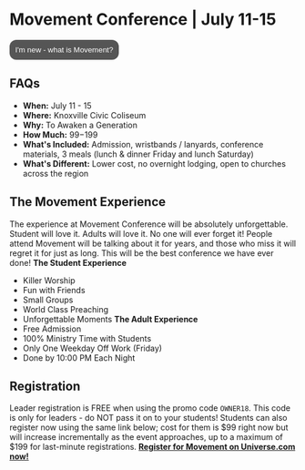 # Movement Conference | July 11-15
<button id="MyButton" onclick="myFunction()">I'm new - what is Movement?</button>
<div id="MyToggleDiv" style="display: none;">
Movement Conference is more than an event; it's a spark to an awakening in the next generation! Movement is a three-day local church conference where students from across the state of Tennessee are encouraged and inspired to join the Movement and take it back to their schools and communities. More than anything, our desire is to see this generation walk in the power of Jesus and change the world around them for His kingdom.  
At Movement Conference, students will experience incredible worship and music, be inspired by world-class communicators, and have an unforgettable experience with friends. An awakening is coming to our nation, and we believe it will start right here in Tennessee! Will you join the Movement?
</div>

## FAQs
- **When:** July 11 - 15
- **Where:** Knoxville Civic Coliseum
- **Why:** To Awaken a Generation
- **How Much:** $99-$199
- **What's Included:** Admission, wristbands / lanyards, conference materials, 3 meals (lunch & dinner Friday and lunch Saturday)
- **What's Different:** Lower cost, no overnight lodging, open to churches across the region

## The Movement Experience  
The experience at Movement Conference will be absolutely unforgettable. Student will love it. Adults will love it. No one will ever forget it! People attend Movement will be talking about it for years, and those who miss it will regret it for just as long. This will be the best conference we have ever done!
**The Student Experience**
- Killer Worship
- Fun with Friends
- Small Groups
- World Class Preaching
- Unforgettable Moments
**The Adult Experience**
- Free Admission
- 100% Ministry Time with Students
- Only One Weekday Off Work (Friday)
- Done by 10:00 PM Each Night

## Registration
Leader registration is FREE when using the promo code `OWNER18`. This code is only for leaders - do NOT pass it on to your students! Students can also register now using the same link below; cost for them is $99 right now but will increase incrementally as the event approaches, up to a maximum of $199 for last-minute registrations. [ **Register for Movement on Universe.com now!** ]( https://www.universe.com/events/movement-conference-2018-tickets-knoxville-17QGJL )

<style>
#MyToggleDiv {
	background-color: lightgray;
	border: none;
	border-radius: 12px;
	padding: 10px 10px;
}
#MyButton {
    background-color: #555555;
    border: none;
	border-radius: 12px;
    color: white;
    padding: 10px 10px;
    text-align: center;
    text-decoration: none;
    display: inline-block;
}
</style>

<script>
function myFunction() {
    var x = document.getElementById("MyToggleDiv");
    if (x.style.display === "none") {
        x.style.display = "block";
    } else {
        x.style.display = "none";
    }
}
</script>
